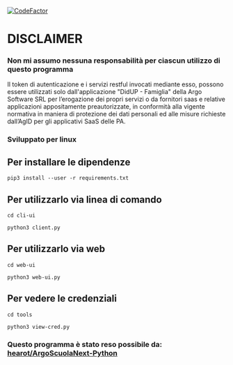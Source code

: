 [![CodeFactor](https://www.codefactor.io/repository/github/fede-26/argoscuolanext-client/badge)](https://www.codefactor.io/repository/github/fede-26/argoscuolanext-client)

# DISCLAIMER
### Non mi assumo nessuna responsabilità per ciascun utilizzo di questo programma

Il token di autenticazione e i servizi restful invocati mediante esso, possono essere utilizzati solo dall'applicazione "DidUP - Famiglia" della Argo Software SRL per l’erogazione dei propri servizi o da fornitori saas e relative applicazioni appositamente preautorizzate, in conformità alla vigente normativa in maniera di protezione dei dati personali ed alle misure richieste dall’AgID per gli applicativi SaaS delle PA.

### Sviluppato per linux

## Per installare le dipendenze

`pip3 install --user -r requirements.txt`

## Per utilizzarlo via linea di comando

`cd cli-ui`

`python3 client.py`

## Per utilizzarlo via web

`cd web-ui`

`python3 web-ui.py`

## Per vedere le credenziali

`cd tools`

`python3 view-cred.py`

### Questo programma è stato reso possibile da: [hearot/ArgoScuolaNext-Python](https://github.com/hearot/ArgoScuolaNext-Python)
